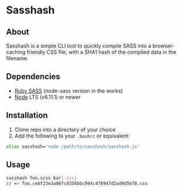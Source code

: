 # Sasshash

## About
Sasshash is a simple CLI tool to quickly compile SASS into a browser-caching friendly CSS file, with a SHA1 hash of the compiled data in the filename.

## Dependencies
* [Ruby SASS](http://sass-lang.com/install) (node-sass version in the works)
* [Node](https://nodejs.org/en/download/) LTS (v6.11.1) or newer

## Installation
1. Clone repo into a directory of your choice
2. Add the following to your `.bashrc` or equivalent:
```bash
alias sasshash='node /path/to/sasshash/sasshash.js'
```

## Usage 
```bash
sasshash foo.scss bar[.css]
// => foo.cebf23e3a06fc8356bbc994c478947d2ad9d5bf8.css
```